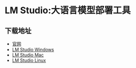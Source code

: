 # LM Studio:大语言模型部署工具
## 下载地址
- [官网](https://lmstudio.ai/)
- [LM Studio Windows](https://installers.lmstudio.ai/win32/x64/0.3.9-6/LM-Studio-0.3.9-6-x64.exe)
- [LM Studio Mac](https://installers.lmstudio.ai/darwin/arm64/0.3.9-6/LM-Studio-0.3.9-6-arm64.dmg)
- [LM Studio Linux](https://installers.lmstudio.ai/linux/x64/0.3.9-6/LM-Studio-0.3.9-6-x64.AppImage)